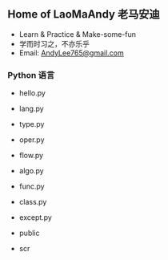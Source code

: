 ## Home of LaoMaAndy 老马安迪
* Learn & Practice & Make-some-fun
* 学而时习之，不亦乐乎
* Email: AndyLee765@gmail.com

### Python 语言
* hello.py 
* lang.py

* type.py
* oper.py
* flow.py
* algo.py
* func.py

* class.py
* except.py

* public
* scr
